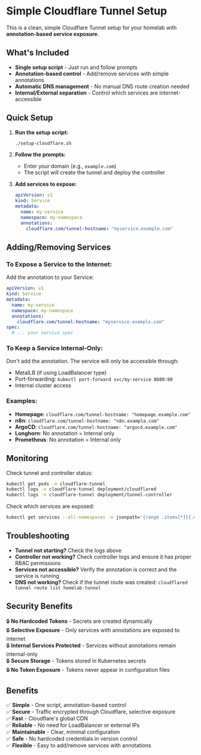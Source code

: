 # Simple Cloudflare Tunnel Setup

This is a clean, simple Cloudflare Tunnel setup for your homelab with **annotation-based service exposure**.

## What's Included

- **Single setup script** - Just run and follow prompts
- **Annotation-based control** - Add/remove services with simple annotations
- **Automatic DNS management** - No manual DNS route creation needed
- **Internal/External separation** - Control which services are internet-accessible

## Quick Setup

1. **Run the setup script:**
   ```bash
   ./setup-cloudflare.sh
   ```

2. **Follow the prompts:**
   - Enter your domain (e.g., `example.com`)
   - The script will create the tunnel and deploy the controller

3. **Add services to expose:**
   ```yaml
   apiVersion: v1
   kind: Service
   metadata:
     name: my-service
     namespace: my-namespace
     annotations:
       cloudflare.com/tunnel-hostname: "myservice.example.com"
   ```

## Adding/Removing Services

### To Expose a Service to the Internet:
Add the annotation to your Service:
```yaml
apiVersion: v1
kind: Service
metadata:
  name: my-service
  namespace: my-namespace
  annotations:
    cloudflare.com/tunnel-hostname: "myservice.example.com"
spec:
  # ... your service spec
```

### To Keep a Service Internal-Only:
Don't add the annotation. The service will only be accessible through:
- MetalLB (if using LoadBalancer type)
- Port-forwarding: `kubectl port-forward svc/my-service 8080:80`
- Internal cluster access

### Examples:
- **Homepage**: `cloudflare.com/tunnel-hostname: "homepage.example.com"`
- **n8n**: `cloudflare.com/tunnel-hostname: "n8n.example.com"`
- **ArgoCD**: `cloudflare.com/tunnel-hostname: "argocd.example.com"`
- **Longhorn**: No annotation = Internal only
- **Prometheus**: No annotation = Internal only

## Monitoring

Check tunnel and controller status:
```bash
kubectl get pods -n cloudflare-tunnel
kubectl logs -n cloudflare-tunnel deployment/cloudflared
kubectl logs -n cloudflare-tunnel deployment/tunnel-controller
```

Check which services are exposed:
```bash
kubectl get services --all-namespaces -o jsonpath='{range .items[*]}{.metadata.namespace}{"\t"}{.metadata.name}{"\t"}{.metadata.annotations.cloudflare\.com/tunnel-hostname}{"\n"}{end}' | grep -v "^$"
```

## Troubleshooting

- **Tunnel not starting?** Check the logs above
- **Controller not working?** Check controller logs and ensure it has proper RBAC permissions
- **Services not accessible?** Verify the annotation is correct and the service is running
- **DNS not working?** Check if the tunnel route was created: `cloudflared tunnel route list homelab-tunnel`

## Security Benefits

🔒 **No Hardcoded Tokens** - Secrets are created dynamically  
🔒 **Selective Exposure** - Only services with annotations are exposed to internet  
🔒 **Internal Services Protected** - Services without annotations remain internal-only  
🔒 **Secure Storage** - Tokens stored in Kubernetes secrets  
🔒 **No Token Exposure** - Tokens never appear in configuration files  

## Benefits

✅ **Simple** - One script, annotation-based control  
✅ **Secure** - Traffic encrypted through Cloudflare, selective exposure  
✅ **Fast** - Cloudflare's global CDN  
✅ **Reliable** - No need for LoadBalancer or external IPs  
✅ **Maintainable** - Clear, minimal configuration  
✅ **Safe** - No hardcoded credentials in version control  
✅ **Flexible** - Easy to add/remove services with annotations
